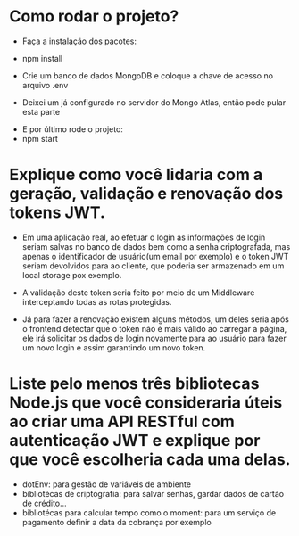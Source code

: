 # Como rodar o projeto?

- Faça a instalação dos pacotes:
- npm install

- Crie um banco de dados MongoDB e coloque a chave de acesso no arquivo .env
* Deixei um já configurado no servidor do Mongo Atlas, então pode pular esta parte

- E por último rode o projeto:
- npm start

# Explique como você lidaria com a  geração, validação e renovação dos tokens JWT.

- Em uma aplicação real, ao efetuar o login as informações de login seriam 
salvas no banco de dados bem como a senha criptografada, mas apenas o identificador de 
usuário(um email por exemplo) e o token JWT seriam devolvidos para ao cliente, que poderia 
ser armazenado em um local storage pox exemplo.

- A validação deste token seria feito por meio de um Middleware interceptando todas as 
rotas protegidas. 

- Já para fazer a renovação existem alguns métodos, um deles seria após o frontend detectar 
que o token não é mais válido ao carregar a página, ele irá solicitar os dados de login novamente
para ao usuário para fazer um novo login e assim garantindo um novo token. 

# Liste pelo menos três bibliotecas Node.js que você consideraria úteis ao criar uma API  RESTful com autenticação JWT e explique por que você escolheria cada uma delas.

- dotEnv: para gestão de variáveis de ambiente
- bibliotécas de criptografia: para salvar senhas, gardar dados de cartão de crédito... 
- bibliotécas para calcular tempo como o moment: para um serviço de pagamento definir
a data da cobrança por exemplo
